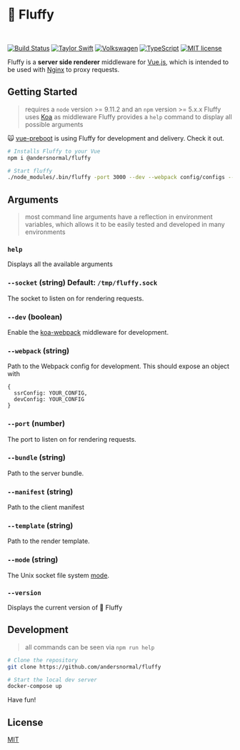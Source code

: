 # :dragon_face: Fluffy

<br/>

[![Build Status](https://travis-ci.org/andersnormal/fluffy.svg?branch=master)](https://travis-ci.org/andersnormal/fluffy.svg?branch=master)
[![Taylor Swift](https://img.shields.io/badge/secured%20by-taylor%20swift-brightgreen.svg)](https://twitter.com/SwiftOnSecurity)
[![Volkswagen](https://auchenberg.github.io/volkswagen/volkswargen_ci.svg?v=1)](https://github.com/auchenberg/volkswagen)
[![TypeScript](https://badges.frapsoft.com/typescript/awesome/typescript.png?v=101)](https://github.com/ellerbrock/typescript-badges/)
[![MIT license](http://img.shields.io/badge/license-MIT-brightgreen.svg)](http://opensource.org/licenses/MIT)

Fluffy is a **server side renderer** middleware for [Vue.js](https://vuejs.org/), which is intended to be used with [Nginx](https://nginx.org) to proxy requests.

## Getting Started

> requires a `node` version >= 9.11.2 and an `npm` version >= 5.x.x
> Fluffy uses [Koa](https://github.com/koajs/koa) as middleware
> Fluffy provides a `help` command to display all possible arguments

:scream_cat: [vue-preboot](https://github.com/katallaxie/vue-preboot) is using Fluffy for development and delivery. Check it out.

```bash
# Installs Fluffy to your Vue
npm i @andersnormal/fluffy

# Start fluffy
./node_modules/.bin/fluffy -port 3000 --dev --webpack config/configs --bundle public/vue-ssr-server-bundle.json --manifest public/vue-ssr-client-manifest.json --template public/index.html
```

## Arguments

> most command line arguments have a reflection in environment variables, which allows it to be easily tested and developed in many environments

### `help`

Displays all the available arguments

### `--socket` (string) Default: `/tmp/fluffy.sock`

The socket to listen on for rendering requests.

### `--dev` (boolean)

Enable the [koa-webpack](https://github.com/shellscape/koa-webpack) middleware for development.

### `--webpack` (string)

Path to the Webpack config for development. This should expose an object with

```
{
  ssrConfig: YOUR_CONFIG,
  devConfig: YOUR_CONFIG
}
```

### `--port` (number)

The port to listen on for rendering requests.

### `--bundle` (string)

Path to the server bundle.

### `--manifest` (string)

Path to the client manifest

### `--template` (string)

Path to the render template.

### `--mode` (string)

The Unix socket file system [mode](https://en.wikipedia.org/wiki/File_system_permissions).

### `--version`

Displays the current version of :dragon_face: Fluffy

## Development

> all commands can be seen via `npm run help`

```bash
# Clone the repository
git clone https://github.com/andersnormal/fluffy

# Start the local dev server
docker-compose up
```

Have fun!

## License
[MIT](/LICENSE)
